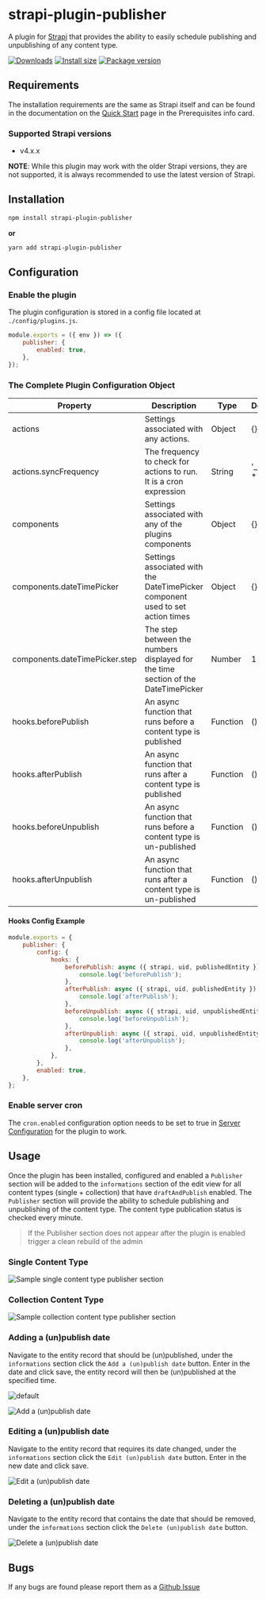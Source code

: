 # strapi-plugin-publisher

A plugin for [Strapi](https://github.com/strapi/strapi) that provides the ability to easily schedule publishing and unpublishing of any content type.

[![Downloads](https://img.shields.io/npm/dm/strapi-plugin-publisher?style=for-the-badge)](https://img.shields.io/npm/dm/strapi-plugin-publisher?style=for-the-badge)
[![Install size](https://img.shields.io/npm/l/strapi-plugin-publisher?style=for-the-badge)](https://img.shields.io/npm/l/strapi-plugin-publisher?style=for-the-badge)
[![Package version](https://img.shields.io/github/v/release/ComfortablyCoding/strapi-plugin-publisher?style=for-the-badge)](https://img.shields.io/github/v/release/ComfortablyCoding/strapi-plugin-publisher?style=for-the-badge)

## Requirements

The installation requirements are the same as Strapi itself and can be found in the documentation on the [Quick Start](https://strapi.io/documentation/developer-docs/latest/getting-started/quick-start.html) page in the Prerequisites info card.

### Supported Strapi versions

- v4.x.x

**NOTE**: While this plugin may work with the older Strapi versions, they are not supported, it is always recommended to use the latest version of Strapi.

## Installation

```sh
npm install strapi-plugin-publisher
```

**or**

```sh
yarn add strapi-plugin-publisher
```

## Configuration

### Enable the plugin

The plugin configuration is stored in a config file located at `./config/plugins.js`.

```javascript
module.exports = ({ env }) => ({
	publisher: {
		enabled: true,
	},
});
```

### The Complete Plugin Configuration Object

| Property                       | Description                                                                       | Type     | Default          | Required |
| ------------------------------ | --------------------------------------------------------------------------------- | -------- | ---------------- | -------- |
| actions                        | Settings associated with any actions.                                             | Object   | {}               | No       |
| actions.syncFrequency          | The frequency to check for actions to run. It is a cron expression                | String   | '_/1 _ \* \* \*' | No       |
| components                     | Settings associated with any of the plugins components                            | Object   | {}               | No       |
| components.dateTimePicker      | Settings associated with the DateTimePicker component used to set action times    | Object   | {}               | No       |
| components.dateTimePicker.step | The step between the numbers displayed for the time section of the DateTimePicker | Number   | 1                | No       |
| hooks.beforePublish            | An async function that runs before a content type is published                    | Function | () => {}         | No       |
| hooks.afterPublish             | An async function that runs after a content type is published                     | Function | () => {}         | No       |
| hooks.beforeUnpublish          | An async function that runs before a content type is un-published                 | Function | () => {}         | No       |
| hooks.afterUnpublish           | An async function that runs after a content type is un-published                  | Function | () => {}         | No       |

#### Hooks Config Example

```js
module.exports = {
	publisher: {
		config: {
			hooks: {
				beforePublish: async ({ strapi, uid, publishedEntity }) => {
					console.log('beforePublish');
				},
				afterPublish: async ({ strapi, uid, publishedEntity }) => {
					console.log('afterPublish');
				},
				beforeUnpublish: async ({ strapi, uid, unpublishedEntity }) => {
					console.log('beforeUnpublish');
				},
				afterUnpublish: async ({ strapi, uid, unpublishedEntity }) => {
					console.log('afterUnpublish');
				},
			},
		},
		enabled: true,
	},
};
```

### Enable server cron

The `cron.enabled` configuration option needs to be set to true in [Server Configuration](https://docs.strapi.io/developer-docs/latest/setup-deployment-guides/configurations/required/server.html#server-configuration) for the plugin to work.

## Usage

Once the plugin has been installed, configured and enabled a `Publisher` section will be added to the `informations` section of the edit view for all content types (single + collection) that have `draftAndPublish` enabled. The `Publisher` section will provide the ability to schedule publishing and unpublishing of the content type. The content type publication status is checked every minute.

> If the Publisher section does not appear after the plugin is enabled trigger a clean rebuild of the admin

### Single Content Type

![Sample single content type publisher section](https://github.com/ComfortablyCoding/strapi-plugin-publisher/blob/master/assets/single.png?raw=true)

### Collection Content Type

![Sample collection content type publisher section](https://github.com/ComfortablyCoding/strapi-plugin-publisher/blob/master/assets/collection.png?raw=true)

### Adding a (un)publish date

Navigate to the entity record that should be (un)published, under the `informations` section click the `Add a (un)publish date` button. Enter in the date and click save, the entity record will then be (un)published at the specified time.

![default](https://github.com/ComfortablyCoding/strapi-plugin-publisher/blob/master/assets/default.png?raw=true)

![Add a (un)publish date](https://github.com/ComfortablyCoding/strapi-plugin-publisher/blob/master/assets/add.png?raw=true)

### Editing a (un)publish date

Navigate to the entity record that requires its date changed, under the `informations` section click the `Edit (un)publish date` button. Enter in the new date and click save.

![Edit a (un)publish date](https://github.com/ComfortablyCoding/strapi-plugin-publisher/blob/master/assets/edit-delete.png?raw=true)

### Deleting a (un)publish date

Navigate to the entity record that contains the date that should be removed, under the `informations` section click the `Delete (un)publish date` button.

![Delete a (un)publish date](https://github.com/ComfortablyCoding/strapi-plugin-publisher/blob/master/assets/edit-delete.png?raw=true)

## Bugs

If any bugs are found please report them as a [Github Issue](https://github.com/ComfortablyCoding/strapi-plugin-publisher/issues)
